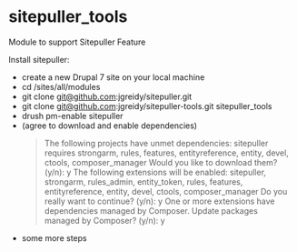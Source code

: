 # sitepuller_tools

Module to support Sitepuller Feature

Install sitepuller:
  - create a new Drupal 7 site on your local machine <yoursite>
  - cd <yoursite>/sites/all/modules
  - git clone git@github.com:jgreidy/sitepuller.git
  - git clone git@github.com:jgreidy/sitepuller-tools.git sitepuller_tools
  - drush pm-enable sitepuller
  - (agree to download and enable dependencies)
    > The following projects have unmet dependencies:
      sitepuller requires strongarm, rules, features, entityreference, entity, devel, ctools, composer_manager
      Would you like to download them? (y/n): y
    > The following extensions will be enabled: sitepuller, strongarm, rules_admin, entity_token,
      rules, features, entityreference, entity, devel, ctools, composer_manager
      Do you really want to continue? (y/n): y
    > One or more extensions have dependencies managed by Composer.
      Update packages managed by Composer? (y/n): y
 - some more steps

